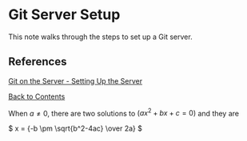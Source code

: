 # Git Server Setup

This note walks through the steps to set up a Git server.



## References
[Git on the Server - Setting Up the Server](https://git-scm.com/book/en/v2/Git-on-the-Server-Setting-Up-the-Server)

[Back to Contents](../README.md)


When $a \ne 0$, there are two solutions to $(ax^2 + bx + c = 0)$ and they are

$ x = {-b \pm \sqrt{b^2-4ac} \over 2a} $
